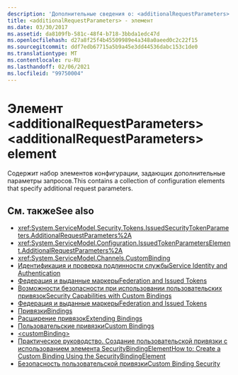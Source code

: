 ```yaml
---
description: 'Дополнительные сведения о: <additionalRequestParameters> element'
title: <additionalRequestParameters> - элемент
ms.date: 03/30/2017
ms.assetid: da8109fb-581c-48f4-b718-3bbda1edc47d
ms.openlocfilehash: d27a8f25f4b45509989e4a348a0aeed0c2c22f15
ms.sourcegitcommit: ddf7edb67715a5b9a45e3dd44536dabc153c1de0
ms.translationtype: MT
ms.contentlocale: ru-RU
ms.lasthandoff: 02/06/2021
ms.locfileid: "99750004"
---
```

# <a name="additionalrequestparameters-element"></a><span data-ttu-id="34aeb-103">Элемент \<additionalRequestParameters></span><span class="sxs-lookup"><span data-stu-id="34aeb-103">\<additionalRequestParameters> element</span></span>

<span data-ttu-id="34aeb-104">Содержит набор элементов конфигурации, задающих дополнительные параметры запросов.</span><span class="sxs-lookup"><span data-stu-id="34aeb-104">This contains a collection of configuration elements that specify additional request parameters.</span></span>  
  
## <a name="see-also"></a><span data-ttu-id="34aeb-105">См. также</span><span class="sxs-lookup"><span data-stu-id="34aeb-105">See also</span></span>

- <xref:System.ServiceModel.Security.Tokens.IssuedSecurityTokenParameters.AdditionalRequestParameters%2A>
- <xref:System.ServiceModel.Configuration.IssuedTokenParametersElement.AdditionalRequestParameters%2A>
- <xref:System.ServiceModel.Channels.CustomBinding>
- [<span data-ttu-id="34aeb-106">Идентификация и проверка подлинности службы</span><span class="sxs-lookup"><span data-stu-id="34aeb-106">Service Identity and Authentication</span></span>](../../../wcf/feature-details/service-identity-and-authentication.md)
- [<span data-ttu-id="34aeb-107">Федерация и выданные маркеры</span><span class="sxs-lookup"><span data-stu-id="34aeb-107">Federation and Issued Tokens</span></span>](../../../wcf/feature-details/federation-and-issued-tokens.md)
- [<span data-ttu-id="34aeb-108">Возможности безопасности при использовании пользовательских привязок</span><span class="sxs-lookup"><span data-stu-id="34aeb-108">Security Capabilities with Custom Bindings</span></span>](../../../wcf/feature-details/security-capabilities-with-custom-bindings.md)
- [<span data-ttu-id="34aeb-109">Федерация и выданные маркеры</span><span class="sxs-lookup"><span data-stu-id="34aeb-109">Federation and Issued Tokens</span></span>](../../../wcf/feature-details/federation-and-issued-tokens.md)
- [<span data-ttu-id="34aeb-110">Привязки</span><span class="sxs-lookup"><span data-stu-id="34aeb-110">Bindings</span></span>](../../../wcf/bindings.md)
- [<span data-ttu-id="34aeb-111">Расширение привязок</span><span class="sxs-lookup"><span data-stu-id="34aeb-111">Extending Bindings</span></span>](../../../wcf/extending/extending-bindings.md)
- [<span data-ttu-id="34aeb-112">Пользовательские привязки</span><span class="sxs-lookup"><span data-stu-id="34aeb-112">Custom Bindings</span></span>](../../../wcf/extending/custom-bindings.md)
- [\<customBinding>](custombinding.md)
- [<span data-ttu-id="34aeb-113">Практическое руководство. Создание пользовательской привязки с использованием элемента SecurityBindingElement</span><span class="sxs-lookup"><span data-stu-id="34aeb-113">How to: Create a Custom Binding Using the SecurityBindingElement</span></span>](../../../wcf/feature-details/how-to-create-a-custom-binding-using-the-securitybindingelement.md)
- [<span data-ttu-id="34aeb-114">Безопасность пользовательской привязки</span><span class="sxs-lookup"><span data-stu-id="34aeb-114">Custom Binding Security</span></span>](../../../wcf/samples/custom-binding-security.md)
